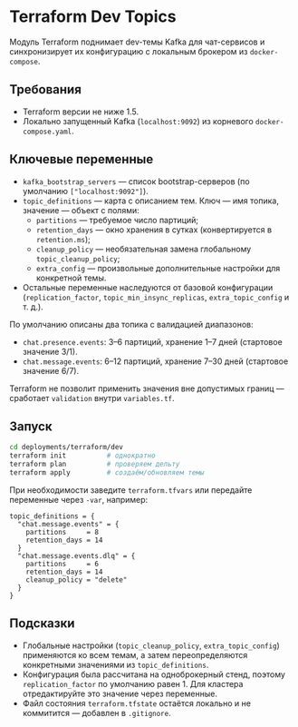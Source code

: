 # Terraform Dev Topics

Модуль Terraform поднимает dev-темы Kafka для чат-сервисов и синхронизирует их конфигурацию с локальным брокером из `docker-compose`.

## Требования
- Terraform версии не ниже 1.5.
- Локально запущенный Kafka (`localhost:9092`) из корневого `docker-compose.yaml`.

## Ключевые переменные
- `kafka_bootstrap_servers` — список bootstrap-серверов (по умолчанию `["localhost:9092"]`).
- `topic_definitions` — карта с описанием тем. Ключ — имя топика, значение — объект с полями:
  - `partitions` — требуемое число партиций;
  - `retention_days` — окно хранения в сутках (конвертируется в `retention.ms`);
  - `cleanup_policy` — необязательная замена глобальному `topic_cleanup_policy`;
  - `extra_config` — произвольные дополнительные настройки для конкретной темы.
- Остальные переменные наследуются от базовой конфигурации (`replication_factor`, `topic_min_insync_replicas`, `extra_topic_config` и т. д.).

По умолчанию описаны два топика с валидацией диапазонов:
- `chat.presence.events`: 3–6 партиций, хранение 1–7 дней (стартовое значение 3/1).
- `chat.message.events`: 6–12 партиций, хранение 7–30 дней (стартовое значение 6/7).

Terraform не позволит применить значения вне допустимых границ — сработает `validation` внутри `variables.tf`.

## Запуск
```bash
cd deployments/terraform/dev
terraform init          # однократно
terraform plan          # проверяем дельту
terraform apply         # создаём/обновляем темы
```

При необходимости заведите `terraform.tfvars` или передайте переменные через `-var`, например:
```hcl
topic_definitions = {
  "chat.message.events" = {
    partitions     = 8
    retention_days = 14
  }
  "chat.message.events.dlq" = {
    partitions     = 6
    retention_days = 14
    cleanup_policy = "delete"
  }
}
```

## Подсказки
- Глобальные настройки (`topic_cleanup_policy`, `extra_topic_config`) применяются ко всем темам, а затем переопределяются конкретными значениями из `topic_definitions`.
- Конфигурация была рассчитана на одноброкерный стенд, поэтому `replication_factor` по умолчанию равен 1. Для кластера отредактируйте это значение через переменные.
- Файл состояния `terraform.tfstate` остаётся локально и не коммитится — добавлен в `.gitignore`.
